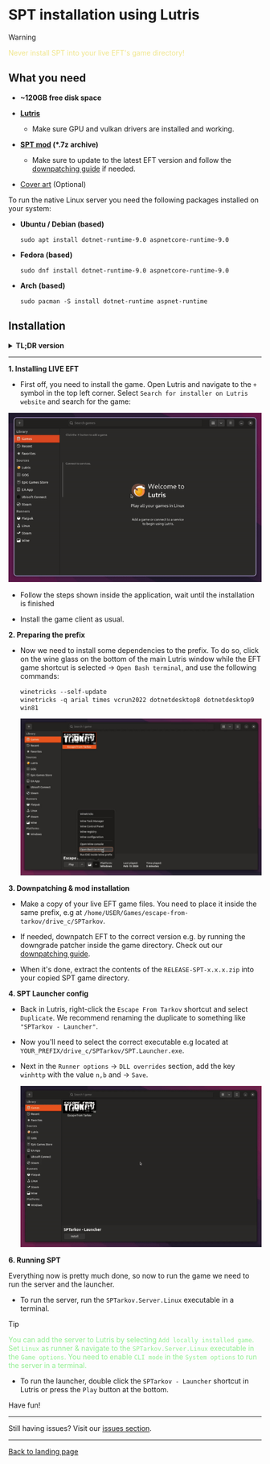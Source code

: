 # SPT installation using Lutris

> [!WARNING]
> <span style="color:khaki">Never install SPT into your live EFT's game directory!</span>

## What you need

- **~120GB free disk space**

- **[Lutris](https://lutris.net/downloads)**
    - Make sure GPU and vulkan drivers are installed and working.

- **[SPT mod](https://hub.sp-tarkov.com/files/file/16-spt-aki/) (*.7z archive)**
    - Make sure to update to the latest EFT version and follow the [downpatching guide](../downpatching.md) if needed.
- [Cover art](../../docs/lutris/cover_art.md) (Optional)

To run the native Linux server you need the following packages installed on your system:

- **Ubuntu / Debian (based)**
    ```
    sudo apt install dotnet-runtime-9.0 aspnetcore-runtime-9.0
    ```

- **Fedora (based)**
    ```
    sudo dnf install dotnet-runtime-9.0 aspnetcore-runtime-9.0
    ```

- **Arch (based)**
    ```
    sudo pacman -S install dotnet-runtime aspnet-runtime
    ```

## Installation

<details>

**<summary>TL;DR version</summary>** 

1. Install EFT in `Lutris` using the installer script
2. Install game in `BSG Launcher`
3. Run `winetricks --self-update` via Lutris bash console
4. Run `winetricks -q arial times vcrun2022 dotnetdesktop8 dotnetdesktop9` via Lutris bash console
5. Copy `EFT game files` somewhere else inside the prefix and `downpatch` if needed
6. Unpack the `RELEASE-SPT-x.x.x.zip` archive into the `copied directory`
7. Duplicate config, new profile `SPTarkov - Launcher`
8. Change executable to `SPT.Launcher.exe` in `Configure` → `Game Settings`
9. In `Runner options`, add `winhttp=n,b` in the `DLL overrides` section
13. Run `SPTarkov.Server.Linux`, then `SPTarkov - Launcher`

</details>

***

**1. Installing LIVE EFT**

- First off, you need to install the game. Open Lutris and navigate to the `+` symbol in the top left corner. Select `Search for installer on Lutris website` and search for the game:

<img src="../../media/lutris/tarkov.gif" width="580">

- Follow the steps shown inside the application, wait until the installation is finished

- Install the game client as usual.


**2. Preparing the prefix**

- Now we need to install some dependencies to the prefix. To do so, click on the wine glass on the bottom of the main Lutris window while the EFT game shortcut is selected → `Open Bash terminal`, and use the following commands:

      winetricks --self-update
      winetricks -q arial times vcrun2022 dotnetdesktop8 dotnetdesktop9 win81

    <img src="../../media/lutris/terminal.jpg" width="580">

**3. Downpatching & mod installation**

- Make a copy of your live EFT game files. You need to place it inside the same prefix, e.g at `/home/USER/Games/escape-from-tarkov/drive_c/SPTarkov`.

- If needed, downpatch EFT to the correct version e.g. by running the downgrade patcher inside the game directory. Check out our [downpatching guide](../downpatching.md).

- When it's done, extract the contents of the `RELEASE-SPT-x.x.x.zip` into your copied SPT game directory.


**4. SPT Launcher config**

- Back in Lutris, right-click the `Escape From Tarkov` shortcut and select `Duplicate`. We recommend renaming the duplicate to something like `"SPTarkov - Launcher"`.
  
- Now you'll need to select the correct executable e.g located at `YOUR_PREFIX/drive_c/SPTarkov/SPT.Launcher.exe`.

- Next in the `Runner options` → `DLL overrides` section, add the key `winhttp` with the value `n,b` and → `Save`.

    <img src="../../media/lutris/config.gif" width="580">


**6. Running SPT**

Everything now is pretty much done, so now to run the game we need to run the server and the launcher.

- To run the server, run the `SPTarkov.Server.Linux` executable in a terminal.

> [!TIP]
> <span style="color:lightgreen">You can add the server to Lutris by selecting `Add locally installed game`. Set `Linux` as runner & navigate to the `SPTarkov.Server.Linux` executable in the `Game options`. You need to enable `CLI mode` in the `System options` to run the server in a terminal.</span>

- To run the launcher, double click the `SPTarkov - Launcher` shortcut in Lutris or press the `Play` button at the bottom.

Have fun!

***
Still having issues? Visit our [issues section](../../docs/issues.md).
***
[Back to landing page](../../README.md)


